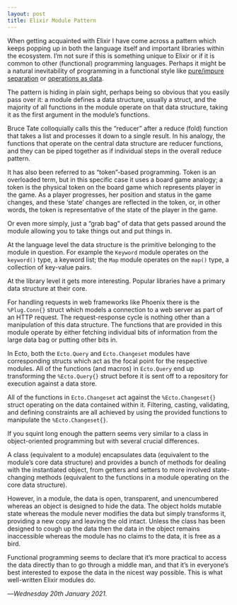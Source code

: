 ```yaml
---
layout: post
title: Elixir Module Pattern
---
```


When getting acquainted with Elixir I have come across a pattern which keeps popping up in both the language itself and important libraries within the ecosystem. I’m not sure if this is something unique to Elixir or if it is common to other (functional) programming languages. Perhaps it might be a natural inevitability of programming in a functional style like [pure/impure separation][pis] or [operations as data][oad].

The pattern is hiding in plain sight, perhaps being so obvious that you easily pass over it: a module defines a data structure, usually a struct, and the majority of all functions in the module operate on that data structure, taking it as the first argument in the module’s functions.

Bruce Tate colloquially calls this the “reducer” after a reduce (fold) function that takes a list and processes it down to a single result. In his analogy, the functions that operate on the central data structure are reducer functions, and they can be piped together as if individual steps in the overall reduce pattern. 

It has also been referred to as “token”-based programming. Token is an overloaded term, but in this specific case it uses a board game analogy; a token is the physical token on the board game which represents player in the game. As a player progresses, her position and status in the game changes, and these ‘state’ changes are reflected in the token, or, in other words, the token is representative of the state of the player in the game.

Or even more simply, just a “grab bag” of data that gets passed around the module allowing you to take things out and put things in.

At the language level the data structure is the primitive belonging to the module in question. For example the `Keyword` module operates on the `keyword()` type, a keyword list; the `Map` module operates on the `map()` type, a collection of key-value pairs.

At the library level it gets more interesting. Popular libraries have a primary data structure at their core. 

For handling requests in web frameworks like Phoenix there is the `%Plug.Conn{}` struct which models a connection to a web server as part of an HTTP request. The request-response cycle is nothing other than a manipulation of this data structure. The functions that are provided in this module operate by either fetching individual bits of information from the large data bag or putting other bits in.

In Ecto, both the `Ecto.Query` and `Ecto.Changeset` modules have corresponding structs which act as the focal point for the respective modules. All of the functions (and macros) in `Ecto.Query` end up transforming the `%Ecto.Query{}` struct before it is sent off to a repository for execution against a data store.

All of the functions in `Ecto.Changeset` act against the `%Ecto.Changeset{}` struct operating on the data contained within it. Filtering, casting, validating, and defining constraints are all achieved by using the provided functions to manipulate the `%Ecto.Changeset{}`.

If you squint long enough the pattern seems very similar to a class in object-oriented programming but with several crucial differences. 

A class (equivalent to a module) encapsulates data (equivalent to the module’s core data structure) and provides a bunch of methods for dealing with the instantiated object, from getters and setters to more involved state-changing methods (equivalent to the functions in a module operating on the core data structure). 

However, in a module, the data is open, transparent, and unencumbered whereas an object is designed to hide the data. The object holds mutable state whereas the module never modifies the data but simply transforms it, providing a new copy and leaving the old intact. Unless the class has been designed to cough up the data then the data in the object remains inaccessible whereas the module has no claims to the data, it is free as a bird.

Functional programming seems to declare that it’s more practical to access the data directly than to go through a middle man, and that it’s in everyone’s best interested to expose the data in the nicest way possible. This is what well-written Elixir modules do.

—*Wednesday 20th January 2021.*

[pis]: https://www.crossingtheruby.com/2021/01/15/elixir-ecto-pure-impure-separation.html
[oad]: https://www.crossingtheruby.com/2021/01/17/operations-as-data.html
